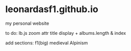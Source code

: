 # leonardasf1.github.io
my personal website

to do:
lb.js
	zoom
	attr title display + albums.length & index

add sections:
	f1(big)
	medieval
	Alpinism
